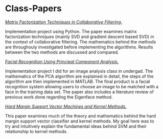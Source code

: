 # Class-Papers

[*Matrix Factorization Techniques in Collaborative Filtering.*](https://github.com/JBRINGLEY/Class-Papers/blob/master/Matrix%20Factorization%20Techniques.pdf)

Implementation project using Python. The paper examines matrix factorization techniques (mainly SVD and gradient descent based SVD) in the context of collaborative filtering. The mathematics behind the methods are throughouly investigated before implementing the algorithms. Results between the two methods are discussed and compared.

[*Facial Recognition Using Principal Component Analysis.*](https://github.com/JBRINGLEY/Class-Papers/blob/master/Facial%20Recognition%20Using%20PCA.pdf)

Implementation project I did for an image analysis class in undergad. The mathematics of the PCA algorithm are explained in detail, the steps of the algorithm are then implemented in MATLAB. The final product is a facial recognition system allowing users to choose an image to be matched with a face in the training data set. The paper also includes a literature review of previous work done regarding the Eigenface method. 

[*Hard Margin Support Vector Machines and Kernel Methods.*](https://github.com/JBRINGLEY/Class-Papers/blob/master/An_Introduction_to_Support_Vector_Machines.pdf)

This paper examines much of the theory and mathematics behind the hard margin support vector classifier and kernel methods. My goal here was to try and intuitively explain the fundamental ideas behind SVM and their relationship to kernel methods.

